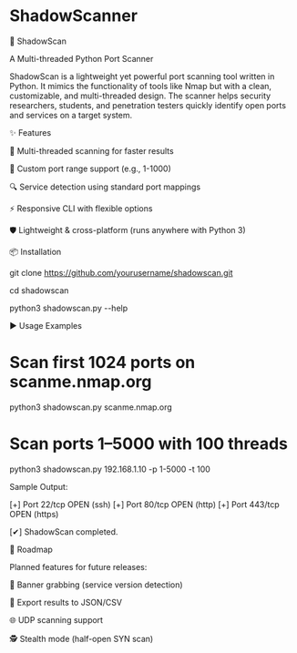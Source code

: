 # ShadowScanner
🔎 ShadowScan

A Multi-threaded Python Port Scanner

ShadowScan is a lightweight yet powerful port scanning tool written in Python. It mimics the functionality of tools like Nmap but with a clean, customizable, and multi-threaded design. The scanner helps security researchers, students, and penetration testers quickly identify open ports and services on a target system.

✨ Features

🚀 Multi-threaded scanning for faster results

🎯 Custom port range support (e.g., 1-1000)

🔍 Service detection using standard port mappings

⚡ Responsive CLI with flexible options

🛡 Lightweight & cross-platform (runs anywhere with Python 3)

📦 Installation

git clone https://github.com/yourusername/shadowscan.git

cd shadowscan

python3 shadowscan.py --help

▶️ Usage Examples
# Scan first 1024 ports on scanme.nmap.org
python3 shadowscan.py scanme.nmap.org

# Scan ports 1–5000 with 100 threads
python3 shadowscan.py 192.168.1.10 -p 1-5000 -t 100


Sample Output:

[+] Port 22/tcp OPEN (ssh)
[+] Port 80/tcp OPEN (http)
[+] Port 443/tcp OPEN (https)

[✔] ShadowScan completed.

📌 Roadmap

Planned features for future releases:

🔐 Banner grabbing (service version detection)

📝 Export results to JSON/CSV

🌐 UDP scanning support

🕵️ Stealth mode (half-open SYN scan)
